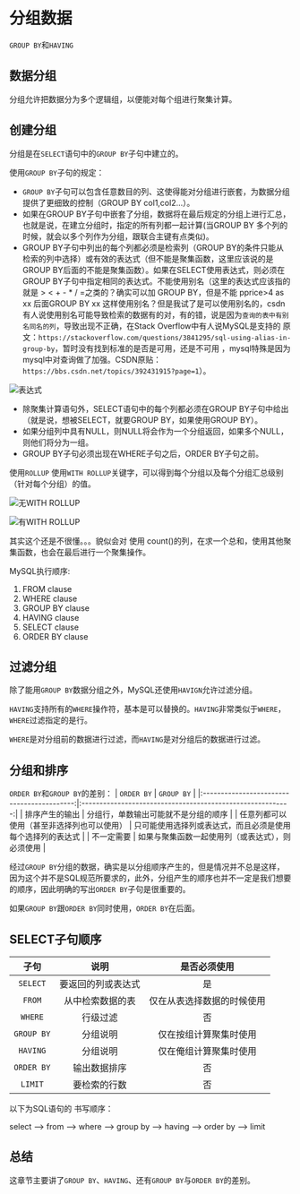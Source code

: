 # 分组数据
`GROUP BY`和`HAVING`
## 数据分组
分组允许把数据分为多个逻辑组，以便能对每个组进行聚集计算。
## 创建分组
分组是在`SELECT`语句中的`GROUP BY`子句中建立的。

使用`GROUP BY`子句的规定：
* `GROUP BY`子句可以包含任意数目的列、这使得能对分组进行嵌套，为数据分组提供了更细致的控制（GROUP BY col1,col2...）。
* 如果在GROUP BY子句中嵌套了分组，数据将在最后规定的分组上进行汇总，也就是说，在建立分组时，指定的所有列都一起计算(当GROUP BY 多个列的时候，就会以多个列作为分组，跟联合主键有点类似)。
* GROUP BY子句中列出的每个列都必须是检索列（GROUP BY的条件只能从检索的列中选择）或有效的表达式（但不能是聚集函数，这里应该说的是GROUP BY后面的不能是聚集函数）。如果在SELECT使用表达式，则必须在GROUP BY子句中指定相同的表达式。不能使用别名（这里的表达式应该指的就是 > <  + - * / =之类的？确实可以加 GROUP BY，但是不能 pprice>4 as xx 后面GROUP BY xx 这样使用别名？但是我试了是可以使用别名的，csdn有人说使用别名可能导致检索的数据有的对，有的错，说是因为`查询的表中有别名同名的列`，导致出现不正确，在Stack Overflow中有人说MySQL是支持的 原文：`https://stackoverflow.com/questions/3841295/sql-using-alias-in-group-by`，暂时没有找到标准的是否是可用，还是不可用 ，mysql特殊是因为mysql中对查询做了加强。CSDN原贴：`https://bbs.csdn.net/topics/392431915?page=1`）。

![表达式](https://wx4.sinaimg.cn/large/005VwC5mly1g7fcgzrdg8j30g106a3yh.jpg)

* 除聚集计算语句外，SELECT语句中的每个列都必须在GROUP BY子句中给出（就是说，想被SELECT，就要GROUP BY，如果使用GROUP BY）。
* 如果分组列中具有NULL，则NULL将会作为一个分组返回，如果多个NULL，则他们将分为一组。
* GROUP BY子句必须出现在WHERE子句之后，ORDER BY子句之前。

使用`ROLLUP` 使用`WITH ROLLUP`关键字，可以得到每个分组以及每个分组汇总级别（针对每个分组）的值。

![无WITH ROLLUP](https://wx4.sinaimg.cn/large/005VwC5mly1g7fcpg7djfj30ky08daa2.jpg)

![有WITH ROLLUP](https://wx3.sinaimg.cn/large/005VwC5mly1g7fcpl5ubxj30o308yq2z.jpg)

其实这个还是不很懂。。。貌似会对 使用 count()的列，在求一个总和，使用其他聚集函数，也会在最后进行一个聚集操作。

MySQL执行顺序:

1. FROM clause
2. WHERE clause
3. GROUP BY clause
4. HAVING clause
5. SELECT clause
6. ORDER BY clause

## 过滤分组
除了能用`GROUP BY`数据分组之外，MySQL还使用`HAVIGN`允许过滤分组。

`HAVING`支持所有的`WHERE`操作符，基本是可以替换的。`HAVING`非常类似于`WHERE`，`WHERE`过滤指定的是行。

`WHERE`是对分组前的数据进行过滤，而`HAVING`是对分组后的数据进行过滤。

## 分组和排序
`ORDER BY`和`GROUP BY`的差别：
|                 `ORDER BY`                 |                         `GROUP BY`                         |
|:------------------------------------------:|:----------------------------------------------------------:|
|               排序产生的输出               |            分组行，单数输出可能就不是分组的顺序            |
| 任意列都可以使用（甚至非选择列也可以使用） | 只可能使用选择列或表达式，而且必须是使用每个选择列的表达式 |
|                 不一定需要                 |      如果与聚集函数一起使用列（或表达式），则必须使用      |

经过`GROUP BY`分组的数据，确实是以分组顺序产生的，但是情况并不总是这样，因为这个并不是SQL规范所要求的，此外，分组产生的顺序也并不一定是我们想要的顺序，因此明确的写出`ORDER BY`子句是很重要的。

如果`GROUP BY`跟`ORDER BY`同时使用，`ORDER BY`在后面。

## SELECT子句顺序
|    子句    |        说明        |        是否必须使用        |
|:----------:|:------------------:|:--------------------------:|
|  `SELECT`  | 要返回的列或表达式 |             是             |
|   `FROM`   |  从中检索数据的表  | 仅在从表选择数据的时候使用 |
|  `WHERE`   |      行级过滤      |             否             |
| `GROUP BY` |      分组说明      |   仅在按组计算聚集时使用   |
|  `HAVING`  |      分组说明      |   仅在俺组计算聚集时使用   |
| `ORDER BY` |    输出数据排序    |             否             |
|  `LIMIT`   |    要检索的行数    |             否             |

以下为SQL语句的 书写顺序：

select --> from --> where --> group by --> having --> order by --> limit


## 总结
这章节主要讲了`GROUP BY`、`HAVING`、还有`GROUP BY`与`ORDER BY`的差别。
